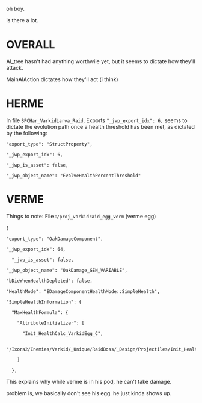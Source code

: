 oh boy.

is there a lot.

#

# OVERALL

AI_tree hasn't had anything worthwile yet, but it seems to dictate how they'll attack.

MainAIAction dictates how they'll act (i think)

# HERME

In file `BPCHar_VarkidLarva_Raid`, Exports `"_jwp_export_idx": 6,` seems to dictate the evolution path once a health threshold has been met, as dictated by the following:


    "export_type": "StructProperty",

    "_jwp_export_idx": 6,
    
    "_jwp_is_asset": false,
    
    "_jwp_object_name": "EvolveHealthPercentThreshold"



#

# VERME

Things to note:
File :`/proj_varkidraid_egg_verm` (verme egg)


  {
  
    "export_type": "OakDamageComponent",
    
    "_jwp_export_idx": 64,
    
      "_jwp_is_asset": false,
    
    "_jwp_object_name": "OakDamage_GEN_VARIABLE",
    
    "bDieWhenHealthDepleted": false,
    
    "HealthMode": "EDamageComponentHealthMode::SimpleHealth",
    
    "SimpleHealthInformation": {
    
      "MaxHealthFormula": {
      
        "AttributeInitializer": [
        
          "Init_HealthCalc_VarkidEgg_C",
          
          "/Ixora2/Enemies/Varkid/_Unique/RaidBoss/_Design/Projectiles/Init_HealthCalc_VarkidEgg"
          
        ]
        
      },


This explains why while verme is in his pod, he can't take damage. 

problem is, we basically don't see his egg. he just kinda shows up. 
